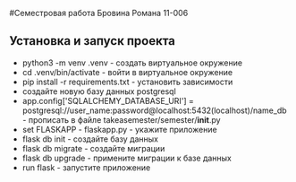 #Семестровая работа Бровина Романа 11-006

## Установка и запуск проекта

- python3 -m venv .venv - создать виртуальное окружение
- cd .venv/bin/activate - войти в виртуальное окружение
- pip install -r requirements.txt - установить зависимости
- создайте новую базу данных postgresql
- app.config['SQLALCHEMY_DATABASE_URI'] = postgresql://user_name:password@localhost:5432(localhost)/name_db - прописать в файле takeasemester/semester/__init__.py 
- set FLASKAPP - flaskapp.py - укажите приложение
- flask db init - создайте базу данных
- flask db migrate - создайте миграции
- flask db upgrade - примените миграции к базе данных
- run flask - запустите приложение
